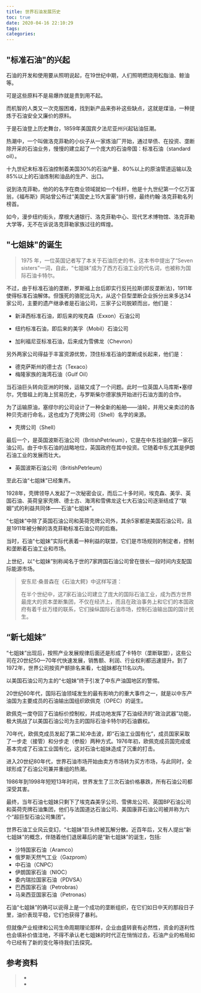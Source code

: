 ```yaml
---
title: 世界石油发展历史
toc: true
date: 2020-04-16 22:10:29
tags:
categories:
---
```






## "标准石油"的兴起

石油的开发和使用要从照明说起，在19世纪中期，人们照明燃烧用松脂油、鲸油等。

可是这些原料不是易爆炸就是贵到用不起。

而机智的人类又一次克服困难，找到新产品来弥补这些缺点，这就是煤油，一种提炼于石油安全又廉价的原料。

于是石油登上历史舞台，1859年美国宾夕法尼亚州兴起钻油狂潮。

热潮中，一个叫做洛克菲勒的小伙子从一家炼油厂开始，通过举债、在投资、垄断除开采的石油业务，慢慢的建立起了一个庞大的石油帝国：标准石油（standard oil）。

十九世纪末标准石油控制着美国30%的石油产量、80%以上的原油管道运输以及85%以上的石油炼制和油品的生产、出口。

说到洛克菲勒，他的的名字在商业领域就如一个标杆，他是十九世纪第一个亿万富翁，《福布斯》网站曾公布过“美国史上15大富豪”排行榜，最终约翰·洛克菲勒名列榜首。

如今，漫步纽约街头，摩根大通银行、洛克菲勒中心、现代艺术博物馆、洛克菲勒大学等，无不在诉说洛克菲勒家族过往的辉煌。



## "七姐妹"的诞生

> 1975 年，一位英国记者写了本关于石油历史的书，这本书中提出了“Seven sisters”一词，自此，“七姐妹”成为了西方石油工业的代名词，也被称为国际石油卡特尔。

不过，由于标准石油的垄断，罗斯福上台后即实行反托拉斯(即反垄断法)，1911年使得标准石油解体。但饿死的骆驼比马大，从这个巨型垄断企业拆分出来多达34家公司，主要的遗产继承者是石油公司，三家子公司脱颖而出，他们是：

- 新泽西标准石油，即后来的埃克森（Exxon）石油公司

- 纽约标准石油，即后来的美孚（Mobil）石油公司

- 加利福尼亚标准石油，后来成为雪佛龙（Chevron）

另外两家公司得益于丰富资源优势，顶住标准石油的垄断成长起来，他们是：

- 德克萨斯州的德士古（Texaco）
- 梅隆家族的海湾石油（Gulf Oil）

当石油巨头转向亚洲的时候，运输又成了一个问题。此时一位英国人马库斯•塞缪尔，凭借祖上的海上贸易历史，与罗斯柴尔德家族开始进行石油方面的合作。

为了运输原油，塞缪尔的公司设计了一种全新的船舶——油轮，并用父亲卖过的各种贝壳进行命名，这也成为了壳牌公司（Shell）名字的来源。

- 壳牌公司（Shell）

最后一个，是英国波斯石油公司（BritishPetrleum），它是在中东找油的第一家石油公司。由于中东石油的战略地位，英国政府在其中投资。它随着中东尤其是伊朗石油工业的发展而壮大。

- 英国波斯石油公司（BritishPetrleum）

至此石油“七姐妹”已经集齐。

1928年，壳牌领导人发起了一次秘密会议，而后二十多时间，埃克森、美孚、英国石油、英荷皇家壳牌、德士古、海湾和雪佛龙这七大石油公司逐渐结成了“联姻”式的利益共同体——石油“七姐妹”。

“七姐妹”中除了英国石油公司和英荷壳牌公司外，其余5家都是美国石油公司，且是1911年被分解的洛克菲勒标准石油公司的后裔。

当时，石油“七姐妹”实际代表着一种利益的联盟，它们是市场规则的制定者，控制和垄断着石油工业和市场。

上世纪，以“七姐妹”别称闻名于世的7家跨国石油公司曾在很长一段时间内支配国际能源市场。

> 安东尼·桑普森在《石油大鳄》中这样写道：
>
> 在半个世纪中，这7家石油公司建立了庞大的国际石油工业，成为西方世界最庞大的资本垄断集团，不仅在经济上，而且在政治事务上和它们的本国政府有着千丝万缕的联系，它们操纵国际石油市场，控制石油输出国的国计民生。

## “新七姐妹”

“七姐妹”出现后，按照产业发展规律后面还是形成了卡特尔（垄断联盟），这些公司在20世纪50—70年代快速发展，销售额、利润、行业权利都迅速提升。到了1972年，世界公司按资产额排名来看，七姐妹都在11名以内。

以美国石油公司为主的“七姐妹”终于引发了中东产油国地区的警惕。

20世纪60年代，国际石油领域发生的最有影响力的重大事件之一，就是以中东产油国为主要成员的石油输出国组织欧佩克（OPEC）的诞生。

欧佩克一度夺回了石油标价控制权，并成功地发挥了石油经济的“政治武器”功能，极大挑战了以美国石油公司为主的国际石油卡特尔的石油霸权。

70年代，欧佩克成员发起了第二轮冲击波，即“石油工业国有化”，成员国家采取了一步走（接管）和分步走（参股）两种方式。1976年初，欧佩克成员国完成或基本完成了石油工业国有化，这对石油七姐妹造成了沉重的打击。

进入20世纪80年代，世界石油市场开始由卖方市场转为买方市场，与此同时，全球形成了石油公司兼并重组的热潮。

1986年到1998年短短13年时间，世界发生了三次石油价格暴跌，所有石油公司都深受其害。

最终，当年石油七姐妹只剩下了埃克森美孚公司、雪佛龙公司、英国BP石油公司和英荷壳牌石油集团，他们与法国道达石油公司、美国康菲石油公司被并称为六个“超巨型石油公司集团”。

世界石油工业风云变幻，“七姐妹”巨头终被瓦解分散。近百年后，又有人提出“新七姐妹”的概念，伴随着他们退居幕后的是“新七姐妹”的诞生，包括:

- 沙特国家石油（Aramco）
- 俄罗斯天然气工业（Gazprom）
- 中石油（CNPC）
- 伊朗国家石油（NIOC）
- 委内瑞拉国家石油（PDVSA）
- 巴西国家石油（Petrobras）
- 马来西亚国家石油（Petronas）

石油“七姐妹”的确可以说得上是一个成功的垄断组织，在它们如日中天的那段日子里，油价表现平稳，它们也获得了暴利。

但就像产业规律和公司生命周期理论那样，企业由盛转衰有必然性，资金的逐利性也会填补价值洼地，不得不承认老七姐妹的时代正在悄悄过去，石油产业的格局如今已经有了新的变化等待我们去探究。

## 参考资料
> - []()
> - []()
